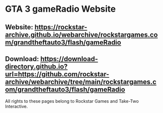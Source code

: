 # GTA 3 gameRadio Website
## Website: https://rockstar-archive.github.io/webarchive/rockstargames.com/grandtheftauto3/flash/gameRadio

## Download: https://download-directory.github.io?url=https://github.com/rockstar-archive/webarchive/tree/main/rockstargames.com/grandtheftauto3/flash/gameRadio


All rights to these pages belong to Rockstar Games and Take-Two Interactive.
